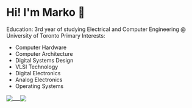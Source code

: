 # Hi! I'm Marko 👋
Education: 3rd year of studying Electrical and Computer Engineering @ University of Toronto
Primary Interests: 
  * Computer Hardware
  * Computer Architecture
  * Digital Systems Design
  * VLSI Technology
  * Digital Electronics
  * Analog Electronics
  * Operating Systems

<a href="https://github.com/anuraghazra/github-readme-stats">
  <img align="center" src="https://github-readme-stats.vercel.app/api?username=markociricilic&show_icons=true&theme=gruvbox" />
&nbsp&nbsp&nbsp
<a href="https://github.com/anuraghazra/github-readme-stats">
  <img align="center" src="https://github-readme-stats.vercel.app/api/top-langs/?username=markociricilic&langs_count=6&theme=gruvbox" />
</a>
